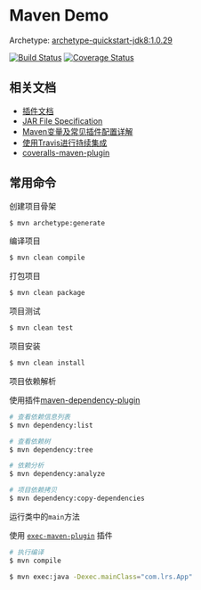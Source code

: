 # Maven Demo

Archetype: [archetype-quickstart-jdk8:1.0.29](https://github.com/ngeor/archetype-quickstart-jdk8)

[![Build Status](https://travis-ci.org/Swedish-li/mvn-demo.svg?branch=master)](https://travis-ci.org/Swedish-li/mvn-demo)
[![Coverage Status](https://coveralls.io/repos/github/Swedish-li/mvn-demo/badge.svg)](https://coveralls.io/github/Swedish-li/mvn-demo)

## 相关文档

* [插件文档][1]
* [JAR File Specification][2]
* [Maven变量及常见插件配置详解][3]
* [使用Travis进行持续集成][4]
* [coveralls-maven-plugin][6]

## 常用命令

创建项目骨架

``` bash
$ mvn archetype:generate
```

编译项目

``` bash
$ mvn clean compile
```

打包项目

``` bash
$ mvn clean package
```

项目测试

``` bash
$ mvn clean test
```

项目安装

``` bash
$ mvn clean install
```

项目依赖解析

使用插件[maven-dependency-plugin](https://maven.apache.org/plugins/maven-dependency-plugin/)

``` bash
# 查看依赖信息列表
$ mvn dependency:list

# 查看依赖树
$ mvn dependency:tree

# 依赖分析
$ mvn dependency:analyze

# 项目依赖拷贝
$ mvn dependency:copy-dependencies
```

运行类中的`main`方法

使用 [`exec-maven-plugin`][5] 插件

``` bash
# 执行编译
$ mvn compile

$ mvn exec:java -Dexec.mainClass="com.lrs.App"

```


[1]: https://maven.apache.org/plugins/index.html
[2]: http://docs.oracle.com/javase/1.5.0/docs/guide/jar/jar.html
[3]: http://blog.csdn.net/amorym/article/details/52619402
[4]: http://www.liaoxuefeng.com/article/0014631488240837e3633d3d180476cb684ba7c10fda6f6000
[5]: http://www.mojohaus.org/exec-maven-plugin/java-mojo.html
[6]: https://github.com/trautonen/coveralls-maven-plugin
